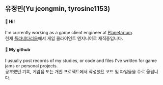 ## 유정민(Yu jeongmin, tyrosine1153)

#### 🎁 Hi!

I'm currently working as a game client engineer at [Planetarium](https://github.com/planetarium).  
현재 [플라네타리움](https://github.com/planetarium)에서 게임 클라이언트 엔지니어로 재직중입니다.

#### 🤔 My github

I usually post records of my studies, or code and files I've written for game jams or personal projects.  
공부했던 기록, 게임잼 또는 개인 프로젝트에서 작성했던 코드 및 파일들을 주로 올립니다.
